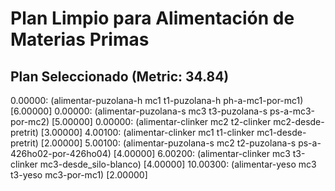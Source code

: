 # Plan Limpio para Alimentación de Materias Primas

## Plan Seleccionado (Metric: 34.84)

0.00000: (alimentar-puzolana-h mc1 t1-puzolana-h ph-a-mc1-por-mc1) [6.00000]
0.00000: (alimentar-puzolana-s mc3 t3-puzolana-s ps-a-mc3-por-mc2) [5.00000]
0.00000: (alimentar-clinker mc2 t2-clinker mc2-desde-pretrit) [3.00000]
4.00100: (alimentar-clinker mc1 t1-clinker mc1-desde-pretrit) [2.00000]
5.00100: (alimentar-puzolana-s mc2 t2-puzolana-s ps-a-426ho02-por-426ho04) [4.00000]
6.00200: (alimentar-clinker mc3 t3-clinker mc3-desde_silo-blanco) [4.00000]
10.00300: (alimentar-yeso mc3 t3-yeso mc3-por-mc1) [2.00000]